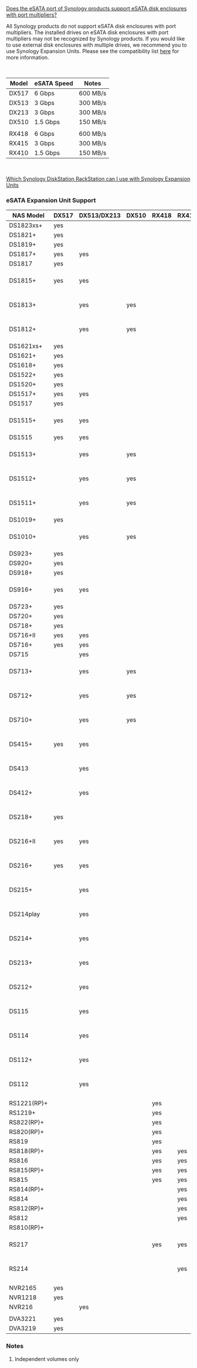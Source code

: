 [Does the eSATA port of Synology products support eSATA disk enclosures with port multipliers?](https://kb.synology.com/en-us/DSM/tutorial/Does_the_eSATA_port_of_Synology_products_support_eSATA_disk_enclosures_with_port_multipliers)

All Synology products do not support eSATA disk enclosures with port multipliers. The installed drives on eSATA disk enclosures with port multipliers may not be recognized by Synology products. If you would like to use external disk enclosures with multiple drives, we recommend you to use Synology Expansion Units. Please see the compatibility list [here](https://www.synology.com/en-us/knowledgebase/DSM/tutorial/Compatibility_List/Which_Synology_DiskStation_RackStation_can_I_use_with_Synology_Expansion_Units) for more information.

<br>

| Model | eSATA Speed | Notes |
|-------|-------------|-------|
| DX517 | 6 Gbps | 600 MB/s |
|	DX513 | 3 Gbps | 300 MB/s |
| DX213 | 3 Gbps | 300 MB/s |
|	DX510 | 1.5 Gbps | 150 MB/s | 
| | |
|	RX418 | 6 Gbps | 600 MB/s |
|	RX415 | 3 Gbps | 300 MB/s |
|	RX410 | 1.5 Gbps | 150 MB/s |

<br>

[Which Synology DiskStation RackStation can I use with Synology Expansion Units](https://kb.synology.com/en-global/DSM/tutorial/Which_Synology_DiskStation_RackStation_can_I_use_with_Synology_Expansion_Units)

### eSATA Expansion Unit Support

| NAS Model | DX517 | DX513/DX213 | DX510 | RX418 | RX415 | RX410 | Notes |
|-----------|-------|-------------|-------|-------|-------|-------|----------|
| DS1823xs+ | yes | | | | | | |
| DS1821+ | yes | | | | | | |
| DS1819+ | yes | | | | | | |
| DS1817+ | yes | yes | | | | | |
| DS1817 | yes | | | | | | |
| DS1815+ | yes | yes | | | | | See note 1 |
| DS1813+ | | yes | yes | | | | See note 1 |
| DS1812+ | | yes | yes | | | | See note 1 |
| DS1621xs+ | yes | | | | | | |
| DS1621+ | yes | | | | | | |
| DS1618+ | yes | | | | | | |
| DS1522+ | yes | | | | | | |
| DS1520+ | yes | | | | | | |
| DS1517+ | yes | yes | | | | | |
| DS1517 | yes | | | | | | |
| DS1515+ | yes | yes | | | | | See note 1 |
| DS1515 | yes | yes | | | | | |
| DS1513+ | | yes | yes | | | | See note 1 |
| DS1512+ | | yes | yes | | | | See note 1 |
| DS1511+ | | yes | yes | | | | See note 1 |
| DS1019+ | yes | | | | | | |
| DS1010+ | | yes | yes | | | | See note 1 |
| DS923+ | yes | | | | | | |
| DS920+ | yes | | | | | | |
| DS918+ | yes | | | | | | |
| DS916+ | yes | yes | | | | | See note 1 |
| DS723+ | yes | | | | | | |
| DS720+ | yes | | | | | | |
| DS718+ | yes | | | | | | |
| DS716+II | yes | yes | | | | | |
| DS716+ | yes | yes | | | | | |
| DS715 | | yes | | | | | |
| DS713+ | | yes | yes | | | | See note 1 |
| DS712+ | | yes | yes | | | | See note 1 |
| DS710+ | | yes | yes | | | | See note 1 |
| DS415+ |  yes| yes | | | | | See note 1 |
| DS413 | | yes | | | | | See note 1 |
| DS412+ | | yes | | | | | See note 1 |
| DS218+ | yes | | | | | | See note 1 |
| DS216+II | yes | yes | | | | | See note 1 |
| DS216+ | yes | yes | | | | | See note 1 |
| DS215+ | | yes | | | | | See note 1 |
| DS214play | | yes | | | | | See note 1 |
| DS214+ | | yes | | | | | See note 1 |
| DS213+ | | yes | | | | | See note 1 |
| DS212+ | | yes | | | | | See note 1 |
| DS115 | | yes | | | | | See note 1 |
| DS114 | | yes | | | | | See note 1 |
| DS112+ | | yes | | | | | See note 1 |
| DS112 | | yes | | | | | See note 1 |
| | | | | | | | |
| RS1221(RP)+ | | | | yes | | | |
| RS1219+ | | | | yes | | | |
| RS822(RP)+ | | | | yes | | | |
| RS820(RP)+ | | | | yes | | | |
| RS819 | | | | yes | | | |
| RS818(RP)+ | | | | yes | yes | | |
| RS816 | | | | yes | yes | | |
| RS815(RP)+ | | | | yes | yes | | |
| RS815 | | | | yes | yes | | |
| RS814(RP)+ | | | | | yes | yes | |
| RS814 | | | | | yes | yes | |
| RS812(RP)+ | | | | | yes | yes | |
| RS812 | | | | | yes | yes | |
| RS810(RP)+ | | | | | | yes | |
| RS217 | | | | yes | yes | | See note 1 |
| RS214 | | | | | yes | | See note 1 |
| | | | | | | | |
| NVR2165 | yes | | | | | | |
| NVR1218 | yes | | | | | | |
| NVR216 | | yes | | | | | |
| | | | | | | | |
| DVA3221 | yes | | | | | | |
| DVA3219 | yes | | | | | | |

### Notes

1. Independent volumes only

<br>
